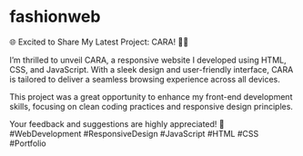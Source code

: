 # fashionweb
🌐 Excited to Share My Latest Project: CARA! 🚗✨

I’m thrilled to unveil CARA, a responsive website I developed using HTML, CSS, and JavaScript. With a sleek design and user-friendly interface, CARA is tailored to deliver a seamless browsing experience across all devices.

This project was a great opportunity to enhance my front-end development skills, focusing on clean coding practices and responsive design principles.

Your feedback and suggestions are highly appreciated! 🙌
#WebDevelopment #ResponsiveDesign #JavaScript #HTML #CSS #Portfolio
